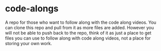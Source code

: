 # code-alongs

A repo for those who want to follow along with the code along videos.
You can clone this repo and pull from it as more files are added.
However you will not be able to push back to the repo, think of it as just a place to get files you can use to follow along with code along videos, not a place for storing your own work.
